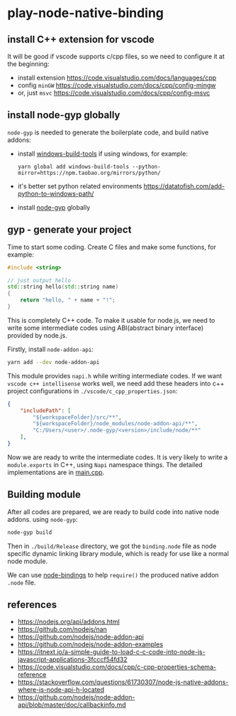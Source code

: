 # play-node-native-binding

## install C++ extension for vscode

It will be good if vscode supports c/cpp files, so we need to configure it at the beginning:

- install extension <https://code.visualstudio.com/docs/languages/cpp>
- config `minGW` <https://code.visualstudio.com/docs/cpp/config-mingw>
- or, just `msvc` <https://code.visualstudio.com/docs/cpp/config-msvc>

## install node-gyp globally

`node-gyp` is needed to generate the boilerplate code, and build native addons:

- install [windows-build-tools](https://github.com/felixrieseberg/windows-build-tools) if using windows, for example:

    ```
    yarn global add windows-build-tools --python-mirror=https://npm.taobao.org/mirrors/python/
    ```

- it's better set python related environments <https://datatofish.com/add-python-to-windows-path/>

- install [node-gyp](https://github.com/nodejs/node-gyp) globally

## gyp - generate your project

Time to start some coding. Create C files and make some functions, for example:

```cpp
#include <string>

// just output hello
std::string hello(std::string name)
{
    return "hello, " + name + "!";
}
```

This is completely C++ code. To make it usable for node.js, we need to write some intermediate codes using ABI(abstract binary interface) provided by node.js.

Firstly, install `node-addon-api`:

```bash
yarn add --dev node-addon-api
```

This module provides `napi.h` while writing intermediate codes. If we want `vscode c++ intellisense` works well, we need add these headers into c++ project configurations in `./vscode/c_cpp_properties.json`:

```json
{
    "includePath": [
        "${workspaceFolder}/src/**",
        "${workspaceFolder}/node_modules/node-addon-api/**",
        "C:/Users/<user>/.node-gyp/<version>/include/node/**"
    ],
}
```

Now we are ready to write the intermediate codes. It is very likely to write a `module.exports` in C++, using `Napi` namespace things. The detailed implementations are in [main.cpp](./src/main.cpp).

## Building module

After all codes are prepared, we are ready to build code into native node addons. using `node-gyp`:

```bash
node-gyp build
```

Then in `./build/Release` directory, we got the `binding.node` file as node specific dynamic linking library module, which is ready for use like a normal node module.

We can use [node-bindings](https://www.npmjs.com/package/bindings) to help `require()` the produced native addon `.node` file.

## references

- <https://nodejs.org/api/addons.html>
- <https://github.com/nodejs/nan>
- <https://github.com/nodejs/node-addon-api>
- <https://github.com/nodejs/node-addon-examples>
- <https://itnext.io/a-simple-guide-to-load-c-c-code-into-node-js-javascript-applications-3fcccf54fd32>
- <https://code.visualstudio.com/docs/cpp/c-cpp-properties-schema-reference>
- <https://stackoverflow.com/questions/61730307/node-js-native-addons-where-is-node-api-h-located>
- <https://github.com/nodejs/node-addon-api/blob/master/doc/callbackinfo.md>